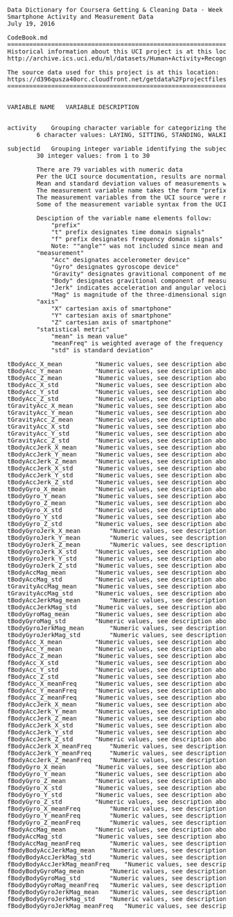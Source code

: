 <pre>
Data Dictionary for Coursera Getting & Cleaning Data - Week 4 Project					
Smartphone Activity and Measurement Data					
July 19, 2016				

CodeBook.md
======================================================================================
Historical information about this UCI project is at this location:	
http://archive.ics.uci.edu/ml/datasets/Human+Activity+Recognition+Using+Smartphones

The source data used for this project is at this location:
https://d396qusza40orc.cloudfront.net/getdata%2Fprojectfiles%2FUCI%20HAR%20Dataset.zip
======================================================================================	


VARIABLE NAME	VARIABLE DESCRIPTION				
					
					
activity	Grouping character variable for categorizing the physical activity of the subject 				
		6 character values: LAYING, SITTING, STANDING, WALKING, WALKING_DOWNSTAIRS, WALKING_UPSTAIRS				
					
subjectid	Grouping integer variable identifying the subject volunteer within an age bracket of 19-48 years				
		30 integer values: from 1 to 30				
					
		There are 79 variables with numeric data				
		Per the UCI source documentation, results are normalized and therefore dimensionless				
		Mean and standard deviation values of measurements were extracted from the UCI source				
		The measurement variable name takes the form "prefix"+"measurement"_"axis (if applicable)"_"statistical metric"				
		The measurement variables from the UCI source were renamed to be consistent and valid for [R] scripting				
		Some of the measurement variable syntax from the UCI source was retained to avoid any misinterpretation				

		Desciption of the variable name elements follow:				
			"prefix"				
			"t" prefix designates time domain signals"				
			"f" prefix designates frequency domain signals"				
			Note: ""angle"" was not included since mean and standard deviations did not apply"				
		"measurement"				
			"Acc" designates accelerometer device"				
			"Gyro" designates gyroscope device"				
			"Gravity" designates gravitional component of measurement"				
			"Body" designates gravitional component of measurement"				
			"Jerk" indicates acceleration and angular velocity were derived in time to obtain Jerk signals"				
			"Mag" is magnitude of the three-dimensional signals calculated using the Euclidean norm "				
		"axis"				
			"X" cartesian axis of smartphone"				
			"Y" cartesian axis of smartphone"				
			"Z" cartesian axis of smartphone"				
		"statistical metric"				
			"mean" is mean value"				
			"meanFreq" is weighted average of the frequency components to obtain a mean frequency"				
			"std" is standard deviation"				
					
tBodyAcc_X_mean			"Numeric values, see description above"				
tBodyAcc_Y_mean			"Numeric values, see description above"				
tBodyAcc_Z_mean			"Numeric values, see description above"				
tBodyAcc_X_std			"Numeric values, see description above"				
tBodyAcc_Y_std			"Numeric values, see description above"				
tBodyAcc_Z_std			"Numeric values, see description above"				
tGravityAcc_X_mean		"Numeric values, see description above"				
tGravityAcc_Y_mean		"Numeric values, see description above"				
tGravityAcc_Z_mean		"Numeric values, see description above"				
tGravityAcc_X_std		"Numeric values, see description above"				
tGravityAcc_Y_std		"Numeric values, see description above"				
tGravityAcc_Z_std		"Numeric values, see description above"				
tBodyAccJerk_X_mean		"Numeric values, see description above"				
tBodyAccJerk_Y_mean		"Numeric values, see description above"				
tBodyAccJerk_Z_mean		"Numeric values, see description above"				
tBodyAccJerk_X_std		"Numeric values, see description above"				
tBodyAccJerk_Y_std		"Numeric values, see description above"				
tBodyAccJerk_Z_std		"Numeric values, see description above"				
tBodyGyro_X_mean		"Numeric values, see description above"				
tBodyGyro_Y_mean		"Numeric values, see description above"				
tBodyGyro_Z_mean		"Numeric values, see description above"				
tBodyGyro_X_std			"Numeric values, see description above"				
tBodyGyro_Y_std			"Numeric values, see description above"				
tBodyGyro_Z_std			"Numeric values, see description above"				
tBodyGyroJerk_X_mean		"Numeric values, see description above"				
tBodyGyroJerk_Y_mean		"Numeric values, see description above"				
tBodyGyroJerk_Z_mean		"Numeric values, see description above"				
tBodyGyroJerk_X_std		"Numeric values, see description above"				
tBodyGyroJerk_Y_std		"Numeric values, see description above"				
tBodyGyroJerk_Z_std		"Numeric values, see description above"				
tBodyAccMag_mean		"Numeric values, see description above"				
tBodyAccMag_std			"Numeric values, see description above"				
tGravityAccMag_mean		"Numeric values, see description above"				
tGravityAccMag_std		"Numeric values, see description above"				
tBodyAccJerkMag_mean		"Numeric values, see description above"				
tBodyAccJerkMag_std		"Numeric values, see description above"				
tBodyGyroMag_mean		"Numeric values, see description above"				
tBodyGyroMag_std		"Numeric values, see description above"				
tBodyGyroJerkMag_mean		"Numeric values, see description above"				
tBodyGyroJerkMag_std		"Numeric values, see description above"				
fBodyAcc_X_mean			"Numeric values, see description above"				
fBodyAcc_Y_mean			"Numeric values, see description above"				
fBodyAcc_Z_mean			"Numeric values, see description above"				
fBodyAcc_X_std			"Numeric values, see description above"				
fBodyAcc_Y_std			"Numeric values, see description above"				
fBodyAcc_Z_std			"Numeric values, see description above"				
fBodyAcc_X_meanFreq		"Numeric values, see description above"				
fBodyAcc_Y_meanFreq		"Numeric values, see description above"				
fBodyAcc_Z_meanFreq		"Numeric values, see description above"				
fBodyAccJerk_X_mean		"Numeric values, see description above"				
fBodyAccJerk_Y_mean		"Numeric values, see description above"				
fBodyAccJerk_Z_mean		"Numeric values, see description above"				
fBodyAccJerk_X_std		"Numeric values, see description above"				
fBodyAccJerk_Y_std		"Numeric values, see description above"				
fBodyAccJerk_Z_std		"Numeric values, see description above"				
fBodyAccJerk_X_meanFreq		"Numeric values, see description above"				
fBodyAccJerk_Y_meanFreq		"Numeric values, see description above"				
fBodyAccJerk_Z_meanFreq		"Numeric values, see description above"				
fBodyGyro_X_mean		"Numeric values, see description above"				
fBodyGyro_Y_mean		"Numeric values, see description above"				
fBodyGyro_Z_mean		"Numeric values, see description above"				
fBodyGyro_X_std			"Numeric values, see description above"				
fBodyGyro_Y_std			"Numeric values, see description above"				
fBodyGyro_Z_std			"Numeric values, see description above"				
fBodyGyro_X_meanFreq		"Numeric values, see description above"				
fBodyGyro_Y_meanFreq		"Numeric values, see description above"				
fBodyGyro_Z_meanFreq		"Numeric values, see description above"				
fBodyAccMag_mean		"Numeric values, see description above"				
fBodyAccMag_std			"Numeric values, see description above"				
fBodyAccMag_meanFreq		"Numeric values, see description above"				
fBodyBodyAccJerkMag_mean	"Numeric values, see description above"				
fBodyBodyAccJerkMag_std		"Numeric values, see description above"				
fBodyBodyAccJerkMag_meanFreq	"Numeric values, see description above"				
fBodyBodyGyroMag_mean		"Numeric values, see description above"				
fBodyBodyGyroMag_std		"Numeric values, see description above"				
fBodyBodyGyroMag_meanFreq	"Numeric values, see description above"				
fBodyBodyGyroJerkMag_mean	"Numeric values, see description above"				
fBodyBodyGyroJerkMag_std	"Numeric values, see description above"				
fBodyBodyGyroJerkMag_meanFreq	"Numeric values, see description above"				
</pre>
